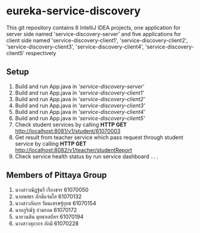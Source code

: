 # eureka-service-discovery

This git repository contains 6 IntelliJ IDEA projects, one application for server side named 'service-discovery-server' and five applications for client side named 'service-discovery-client1', 'service-discovery-client2', 'service-discovery-client3', 'service-discovery-client4', 'service-discovery-client5' respectively

## Setup

1. Build and run App.java in _'service-discovery-server'_
2. Build and run App.java in _'service-discovery-client1'_
3. Build and run App.java in _'service-discovery-client2'_
4. Build and run App.java in _'service-discovery-client3'_
5. Build and run App.java in _'service-discovery-client4'_
6. Build and run App.java in _'service-discovery-client5'_
7. Check student services by calling **HTTP GET** [http://localhost:8081/v1/student/61070003](http://localhost:8081/v1/student/61070003)
8. Get result from teacher service which pass request through student service by calling **HTTP GET** [http://localhost:8082/v1/teacher/studentReport](http://localhost:8082/v1/teacher/studentReport)
9. Check service health status by run service dashboard `...`

## Members of Pittaya Group

1. นางสาวณัฏฐ์นรี เรืองขจร 61070050
2. นายพสธร ภักดิ์แจ่มใส 61070132
3. นางสาวภัคภร รัตนเศรษฐ์ยุทธ 61070154
4. นายภูริณัฐ อ่วมรอด 61070172
5. นายวนสิน มุทธาเสถียร 61070194
6. นางสาวศุภากร อัถมี 61070228

